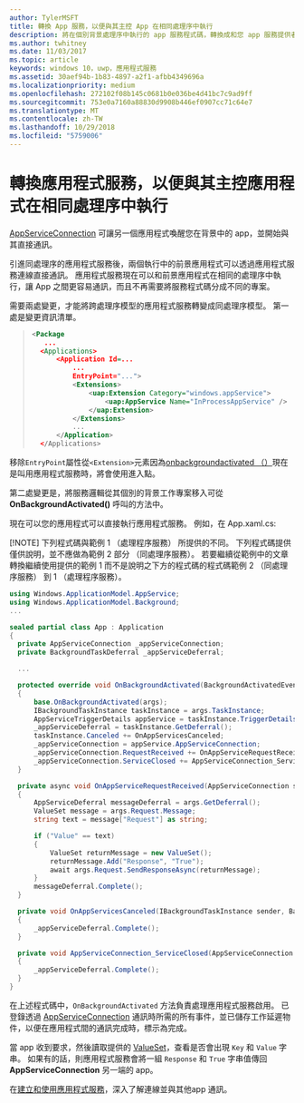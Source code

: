 ```yaml
---
author: TylerMSFT
title: 轉換 App 服務，以便與其主控 App 在相同處理序中執行
description: 將在個別背景處理序中執行的 app 服務程式碼，轉換成和您 app 服務提供者在相同處理序內執行的程式碼。
ms.author: twhitney
ms.date: 11/03/2017
ms.topic: article
keywords: windows 10，uwp，應用程式服務
ms.assetid: 30aef94b-1b83-4897-a2f1-afbb4349696a
ms.localizationpriority: medium
ms.openlocfilehash: 272102f08b145c0681b0e036be4d41bc7c9ad9ff
ms.sourcegitcommit: 753e0a7160a88830d9908b446ef0907cc71c64e7
ms.translationtype: MT
ms.contentlocale: zh-TW
ms.lasthandoff: 10/29/2018
ms.locfileid: "5759006"
---
```

# <a name="convert-an-app-service-to-run-in-the-same-process-as-its-host-app"></a>轉換應用程式服務，以便與其主控應用程式在相同處理序中執行

[AppServiceConnection](https://msdn.microsoft.com/library/windows/apps/windows.applicationmodel.appservice.appserviceconnection.aspx) 可讓另一個應用程式喚醒您在背景中的 app，並開始與其直接通訊。

引進同處理序的應用程式服務後，兩個執行中的前景應用程式可以透過應用程式服務連線直接通訊。 應用程式服務現在可以和前景應用程式在相同的處理序中執行，讓 App 之間更容易通訊，而且不再需要將服務程式碼分成不同的專案。

需要兩處變更，才能將跨處理序模型的應用程式服務轉變成同處理序模型。 第一處是變更資訊清單。

> ```xml
> <Package
>    ...
>   <Applications>
>       <Application Id=...
>           ...
>           EntryPoint="...">
>           <Extensions>
>               <uap:Extension Category="windows.appService">
>                   <uap:AppService Name="InProcessAppService" />
>               </uap:Extension>
>           </Extensions>
>           ...
>       </Application>
>   </Applications>
> ```

移除`EntryPoint`屬性從`<Extension>`元素因為[onbackgroundactivated （）](https://msdn.microsoft.com/library/windows/apps/windows.ui.xaml.application.onbackgroundactivated.aspx)現在是叫用應用程式服務時，將會使用進入點。

第二處變更是，將服務邏輯從其個別的背景工作專案移入可從 **OnBackgroundActivated()** 呼叫的方法中。

現在可以您的應用程式可以直接執行應用程式服務。 例如，在 App.xaml.cs:

[!NOTE] 下列程式碼與範例 1 （處理程序服務） 所提供的不同。 下列程式碼提供僅供說明，並不應做為範例 2 部分 （同處理序服務）。  若要繼續從範例中的文章轉換繼續使用提供的範例 1 而不是說明之下方的程式碼的程式碼範例 2 （同處理序服務） 到 1 （處理程序服務）。

``` cs
using Windows.ApplicationModel.AppService;
using Windows.ApplicationModel.Background;
...

sealed partial class App : Application
{
  private AppServiceConnection _appServiceConnection;
  private BackgroundTaskDeferral _appServiceDeferral;

  ...

  protected override void OnBackgroundActivated(BackgroundActivatedEventArgs args)
  {
      base.OnBackgroundActivated(args);
      IBackgroundTaskInstance taskInstance = args.TaskInstance;
      AppServiceTriggerDetails appService = taskInstance.TriggerDetails as AppServiceTriggerDetails;
      _appServiceDeferral = taskInstance.GetDeferral();
      taskInstance.Canceled += OnAppServicesCanceled;
      _appServiceConnection = appService.AppServiceConnection;
      _appServiceConnection.RequestReceived += OnAppServiceRequestReceived;
      _appServiceConnection.ServiceClosed += AppServiceConnection_ServiceClosed;
  }

  private async void OnAppServiceRequestReceived(AppServiceConnection sender, AppServiceRequestReceivedEventArgs args)
  {
      AppServiceDeferral messageDeferral = args.GetDeferral();
      ValueSet message = args.Request.Message;
      string text = message["Request"] as string;

      if ("Value" == text)
      {
          ValueSet returnMessage = new ValueSet();
          returnMessage.Add("Response", "True");
          await args.Request.SendResponseAsync(returnMessage);
      }
      messageDeferral.Complete();
  }

  private void OnAppServicesCanceled(IBackgroundTaskInstance sender, BackgroundTaskCancellationReason reason)
  {
      _appServiceDeferral.Complete();
  }

  private void AppServiceConnection_ServiceClosed(AppServiceConnection sender, AppServiceClosedEventArgs args)
  {
      _appServiceDeferral.Complete();
  }
}
```

在上述程式碼中，`OnBackgroundActivated` 方法負責處理應用程式服務啟用。 已登錄透過 [AppServiceConnection](https://msdn.microsoft.com/library/windows/apps/windows.applicationmodel.appservice.appserviceconnection.aspx) 通訊時所需的所有事件，並已儲存工作延遲物件，以便在應用程式間的通訊完成時，標示為完成。

當 app 收到要求，然後讀取提供的 [ValueSet](https://msdn.microsoft.com/library/windows/apps/windows.foundation.collections.valueset.aspx)，查看是否會出現 `Key` 和 `Value` 字串。 如果有的話，則應用程式服務會將一組 `Response` 和 `True` 字串值傳回 **AppServiceConnection** 另一端的 app。

在[建立和使用應用程式服務](https://msdn.microsoft.com/windows/uwp/launch-resume/how-to-create-and-consume-an-app-service?f=255&MSPPError=-2147217396)，深入了解連線並與其他app 通訊。
